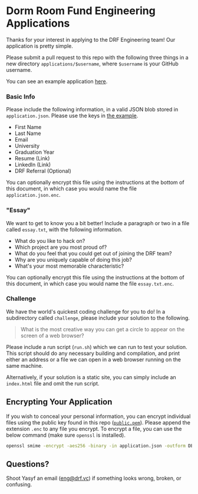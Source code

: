 # Dorm Room Fund Engineering Applications

Thanks for your interest in applying to the DRF Engineering team! Our application is pretty simple.

Please submit a pull request to this repo with the following three things in a new directory `applications/$username`, where `$username` is your GitHub username.

You can see an example application [here](applications/yasyf).

### Basic Info

Please include the following information, in a valid JSON blob stored in `application.json`. Please use the keys in [the example](applications/yasyf/application.json).

  - First Name
  - Last Name
  - Email
  - University
  - Graduation Year
  - Resume (Link)
  - LinkedIn (Link)
  - DRF Referral (Optional)

You can optionally encrypt this file using the instructions at the bottom of this document, in which case you would name the file `application.json.enc`.

### "Essay"

We want to get to know you a bit better! Include a paragraph or two in a file called `essay.txt`, with the following information.

 - What do you like to hack on?
 - Which project are you most proud of?
 - What do you feel that you could get out of joining the DRF team?
 - Why are you uniquely capable of doing this job?
 - What's your most memorable characteristic?

You can optionally encrypt this file using the instructions at the bottom of this document, in which case you would name the file `essay.txt.enc`.

### Challenge

We have the world's quickest coding challenge for you to do! In a subdirectory called `challenge`, please include your solution to the following.

> What is the most creative way you can get a circle to appear on the screen of a web browser?

Please include a run script (`run.sh`) which we can run to test your solution. This script should do any necessary building and compilation, and print either an address or a file we can open in a web browser running on the same machine.

Alternatively, if your solution is a static site, you can simply include an `index.html` file and omit the run script.

## Encrypting Your Application

If you wish to conceal your personal information, you can encrypt individual files using the public key found in this repo ([`public.pem`](public.pem)). Please append the extension `.enc` to any file you encrypt. To encrypt a file, you can use the below command (make sure `openssl` is installed).

```bash
openssl smime -encrypt -aes256 -binary -in application.json -outform DEM -out application.json.enc public.pem
```

## Questions?

Shoot Yasyf an email (eng@drf.vc) if something looks wrong, broken, or confusing.
